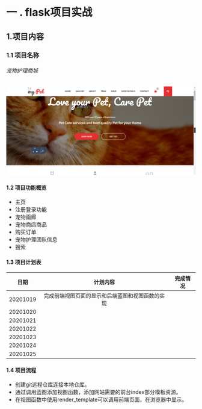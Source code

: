 # 一 . flask项目实战

## 1.项目内容

### 1.1 项目名称

###### 宠物护理商城

![](效果图片\Snipaste_2020-10-19_10-04-53.png)



#### 1.2 项目功能概览

- 主页
- 注册登录功能
- 宠物画廊
- 宠物商店商品
- 购买订单
- 宠物护理团队信息
- 搜索



#### 1.3 项目计划表

|   日期   |                     计划内容                     | 完成情况 |
| :------: | :----------------------------------------------: | :------: |
| 20201019 | 完成前端视图页面的显示和后端蓝图和视图函数的实现 |          |
| 20201020 |                                                  |          |
| 20201021 |                                                  |          |
| 20201022 |                                                  |          |
| 20201023 |                                                  |          |
| 20201024 |                                                  |          |
| 20201025 |                                                  |          |



#### 1.4 项目流程

- 创建git远程仓库连接本地仓库。
- 通过调用蓝图添加视图函数，添加网站需要的前台index部分模板资源。
- 在视图函数中使用render_template可以调用前端页面，在浏览器中显示。

